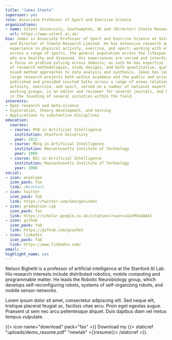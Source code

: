```yaml
---
title: "James Steele"
superuser: yes
role: Associate Professor of Sport and Exercise Science
organizations:
- name: Solent University, Southampton, UK and (Director) Steele Research Limited
  url: https://www.solent.ac.uk/
bio: James is Associate Professor of Sport and Exercise Science at Solent University,
  and Director of Steele Research Limited. He has extensive research and consultancy
  experience in physical activity, exercise, and sport; working with elite athletes
  across a range of sports, the general population across the lifespan, and both those
  who are healthy and diseased. His experiences are varied and interdisciplinary with
  a focus on problem solving across domains; as such he has expertise in a wide range
  of research methodologies, study designs, and both quantitative, qualitative, and
  mixed method approaches to data analysis and synthesis. James has led across numerous
  large research projects both within academia and the public and private sectors,
  published and provided invited talks across a range of areas relating to physical
  activity, exercise, and sport, served on a number of national expert panels and
  working groups, is an editor and reviewer for several journals, and has been involved
  in the founding of several societies within the field.
interests:
- Open research and meta-science
- Exploration, theory development, and testing
- Applications to substantive disciplines
education:
  courses:
  - course: PhD in Artificial Intelligence
    institution: Stanford University
    year: 2012
  - course: MEng in Artificial Intelligence
    institution: Massachusetts Institute of Technology
    year: 2009
  - course: BSc in Artificial Intelligence
    institution: Massachusetts Institute of Technology
    year: 2008
social:
- icon: envelope
  icon_pack: fas
  link: /#contact
- icon: twitter
  icon_pack: fab
  link: https://twitter.com/GeorgeCushen
- icon: graduation-cap
  icon_pack: fas
  link: https://scholar.google.co.uk/citations?user=sIwtMXoAAAAJ
- icon: github
  icon_pack: fab
  link: https://github.com/gcushen
- icon: linkedin
  icon_pack: fab
  link: https://www.linkedin.com/
email: ''
highlight_name: yes
---
```


Nelson Bighetti is a professor of artificial intelligence at the Stanford AI Lab. His research interests include distributed robotics, mobile computing and programmable matter. He leads the Robotic Neurobiology group, which develops self-reconfiguring robots, systems of self-organizing robots, and mobile sensor networks.

Lorem ipsum dolor sit amet, consectetur adipiscing elit. Sed neque elit, tristique placerat feugiat ac, facilisis vitae arcu. Proin eget egestas augue. Praesent ut sem nec arcu pellentesque aliquet. Duis dapibus diam vel metus tempus vulputate.

{{< icon name="download" pack="fas" >}} Download my {{< staticref "uploads/demo_resume.pdf" "newtab" >}}resumé{{< /staticref >}}.
